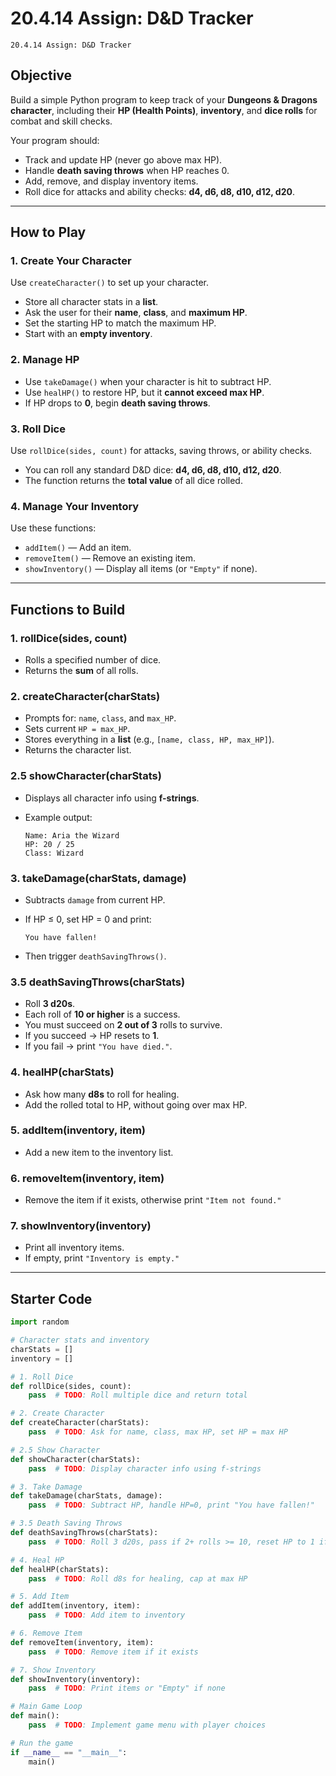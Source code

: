 # 20.4.14 Assign: D&D Tracker
```
20.4.14 Assign: D&D Tracker
```

## **Objective**

Build a simple Python program to keep track of your **Dungeons & Dragons character**, including their **HP (Health Points)**, **inventory**, and **dice rolls** for combat and skill checks.

Your program should:

* Track and update HP (never go above max HP).
* Handle **death saving throws** when HP reaches 0.
* Add, remove, and display inventory items.
* Roll dice for attacks and ability checks: **d4, d6, d8, d10, d12, d20**.

---

## **How to Play**

### **1. Create Your Character**

Use `createCharacter()` to set up your character.

* Store all character stats in a **list**.
* Ask the user for their **name**, **class**, and **maximum HP**.
* Set the starting HP to match the maximum HP.
* Start with an **empty inventory**.

### **2. Manage HP**

* Use `takeDamage()` when your character is hit to subtract HP.
* Use `healHP()` to restore HP, but it **cannot exceed max HP**.
* If HP drops to **0**, begin **death saving throws**.

### **3. Roll Dice**

Use `rollDice(sides, count)` for attacks, saving throws, or ability checks.

* You can roll any standard D&D dice: **d4, d6, d8, d10, d12, d20**.
* The function returns the **total value** of all dice rolled.

### **4. Manage Your Inventory**

Use these functions:

* `addItem()` — Add an item.
* `removeItem()` — Remove an existing item.
* `showInventory()` — Display all items (or `"Empty"` if none).

---

## **Functions to Build**

### **1. rollDice(sides, count)**

* Rolls a specified number of dice.
* Returns the **sum** of all rolls.

### **2. createCharacter(charStats)**

* Prompts for:
  `name`, `class`, and `max_HP`.
* Sets current `HP = max_HP`.
* Stores everything in a **list** (e.g., `[name, class, HP, max_HP]`).
* Returns the character list.

### **2.5 showCharacter(charStats)**

* Displays all character info using **f-strings**.
* Example output:

  ```
  Name: Aria the Wizard
  HP: 20 / 25
  Class: Wizard
  ```

### **3. takeDamage(charStats, damage)**

* Subtracts `damage` from current HP.
* If HP ≤ 0, set HP = 0 and print:

  ```
  You have fallen!
  ```
* Then trigger `deathSavingThrows()`.

### **3.5 deathSavingThrows(charStats)**

* Roll **3 d20s**.
* Each roll of **10 or higher** is a success.
* You must succeed on **2 out of 3** rolls to survive.
* If you succeed → HP resets to **1**.
* If you fail → print `"You have died."`.

### **4. healHP(charStats)**

* Ask how many **d8s** to roll for healing.
* Add the rolled total to HP, without going over max HP.

### **5. addItem(inventory, item)**

* Add a new item to the inventory list.

### **6. removeItem(inventory, item)**

* Remove the item if it exists, otherwise print `"Item not found."`

### **7. showInventory(inventory)**

* Print all inventory items.
* If empty, print `"Inventory is empty."`

---

## **Starter Code**

```python
import random

# Character stats and inventory
charStats = []
inventory = []

# 1. Roll Dice
def rollDice(sides, count):
    pass  # TODO: Roll multiple dice and return total

# 2. Create Character
def createCharacter(charStats):
    pass  # TODO: Ask for name, class, max HP, set HP = max HP

# 2.5 Show Character
def showCharacter(charStats):
    pass  # TODO: Display character info using f-strings

# 3. Take Damage
def takeDamage(charStats, damage):
    pass  # TODO: Subtract HP, handle HP=0, print "You have fallen!"

# 3.5 Death Saving Throws
def deathSavingThrows(charStats):
    pass  # TODO: Roll 3 d20s, pass if 2+ rolls >= 10, reset HP to 1 if successful

# 4. Heal HP
def healHP(charStats):
    pass  # TODO: Roll d8s for healing, cap at max HP

# 5. Add Item
def addItem(inventory, item):
    pass  # TODO: Add item to inventory

# 6. Remove Item
def removeItem(inventory, item):
    pass  # TODO: Remove item if it exists

# 7. Show Inventory
def showInventory(inventory):
    pass  # TODO: Print items or "Empty" if none

# Main Game Loop
def main():
    pass  # TODO: Implement game menu with player choices

# Run the game
if __name__ == "__main__":
    main()
```

